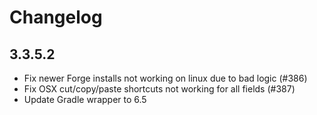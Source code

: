 # Changelog

## 3.3.5.2

- Fix newer Forge installs not working on linux due to bad logic (#386)
- Fix OSX cut/copy/paste shortcuts not working for all fields (#387)
- Update Gradle wrapper to 6.5
